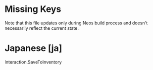 # Missing Keys
Note that this file updates only during Neos build process and doesn't necessarily reflect the current state.

# Japanese [ja]
Interaction.SaveToInventory  

